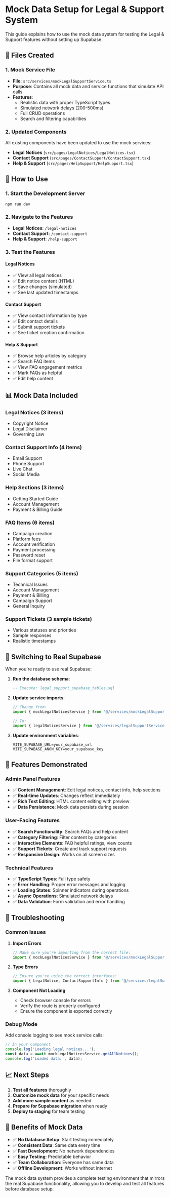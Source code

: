 # Mock Data Setup for Legal & Support System

This guide explains how to use the mock data system for testing the Legal & Support features without setting up Supabase.

## 📁 Files Created

### 1. Mock Service File
- **File**: `src/services/mockLegalSupportService.ts`
- **Purpose**: Contains all mock data and service functions that simulate API calls
- **Features**: 
  - Realistic data with proper TypeScript types
  - Simulated network delays (200-500ms)
  - Full CRUD operations
  - Search and filtering capabilities

### 2. Updated Components
All existing components have been updated to use the mock services:

- **Legal Notices** (`src/pages/LegalNotices/LegalNotices.tsx`)
- **Contact Support** (`src/pages/ContactSupport/ContactSupport.tsx`) 
- **Help & Support** (`src/pages/HelpSupport/HelpSupport.tsx`)

## 🚀 How to Use

### 1. Start the Development Server
```bash
npm run dev
```

### 2. Navigate to the Features
- **Legal Notices**: `/legal-notices`
- **Contact Support**: `/contact-support`
- **Help & Support**: `/help-support`

### 3. Test the Features

#### Legal Notices
- ✅ View all legal notices
- ✅ Edit notice content (HTML)
- ✅ Save changes (simulated)
- ✅ See last updated timestamps

#### Contact Support
- ✅ View contact information by type
- ✅ Edit contact details
- ✅ Submit support tickets
- ✅ See ticket creation confirmation

#### Help & Support
- ✅ Browse help articles by category
- ✅ Search FAQ items
- ✅ View FAQ engagement metrics
- ✅ Mark FAQs as helpful
- ✅ Edit help content

## 📊 Mock Data Included

### Legal Notices (3 items)
- Copyright Notice
- Legal Disclaimer  
- Governing Law

### Contact Support Info (4 items)
- Email Support
- Phone Support
- Live Chat
- Social Media

### Help Sections (3 items)
- Getting Started Guide
- Account Management
- Payment & Billing Guide

### FAQ Items (6 items)
- Campaign creation
- Platform fees
- Account verification
- Payment processing
- Password reset
- File format support

### Support Categories (5 items)
- Technical Issues
- Account Management
- Payment & Billing
- Campaign Support
- General Inquiry

### Support Tickets (3 sample tickets)
- Various statuses and priorities
- Sample responses
- Realistic timestamps

## 🔄 Switching to Real Supabase

When you're ready to use real Supabase:

1. **Run the database schema**:
   ```sql
   -- Execute: legal_support_supabase_tables.sql
   ```

2. **Update service imports**:
   ```typescript
   // Change from:
   import { mockLegalNoticesService } from '@/services/mockLegalSupportService';
   
   // To:
   import { legalNoticesService } from '@/services/legalSupportService';
   ```

3. **Update environment variables**:
   ```env
   VITE_SUPABASE_URL=your_supabase_url
   VITE_SUPABASE_ANON_KEY=your_supabase_key
   ```

## 🎯 Features Demonstrated

### Admin Panel Features
- ✅ **Content Management**: Edit legal notices, contact info, help sections
- ✅ **Real-time Updates**: Changes reflect immediately
- ✅ **Rich Text Editing**: HTML content editing with preview
- ✅ **Data Persistence**: Mock data persists during session

### User-Facing Features  
- ✅ **Search Functionality**: Search FAQs and help content
- ✅ **Category Filtering**: Filter content by categories
- ✅ **Interactive Elements**: FAQ helpful ratings, view counts
- ✅ **Support Tickets**: Create and track support requests
- ✅ **Responsive Design**: Works on all screen sizes

### Technical Features
- ✅ **TypeScript Types**: Full type safety
- ✅ **Error Handling**: Proper error messages and logging
- ✅ **Loading States**: Spinner indicators during operations
- ✅ **Async Operations**: Simulated network delays
- ✅ **Data Validation**: Form validation and error handling

## 🐛 Troubleshooting

### Common Issues

1. **Import Errors**
   ```typescript
   // Make sure you're importing from the correct file:
   import { mockLegalNoticesService } from '@/services/mockLegalSupportService';
   ```

2. **Type Errors**
   ```typescript
   // Ensure you're using the correct interfaces:
   import { LegalNotice, ContactSupportInfo } from '@/services/legalSupportService';
   ```

3. **Component Not Loading**
   - Check browser console for errors
   - Verify the route is properly configured
   - Ensure the component is exported correctly

### Debug Mode
Add console logging to see mock service calls:
```typescript
// In your component
console.log('Loading legal notices...');
const data = await mockLegalNoticesService.getAllNotices();
console.log('Loaded data:', data);
```

## 📈 Next Steps

1. **Test all features** thoroughly
2. **Customize mock data** for your specific needs
3. **Add more sample content** as needed
4. **Prepare for Supabase migration** when ready
5. **Deploy to staging** for team testing

## 🎉 Benefits of Mock Data

- ✅ **No Database Setup**: Start testing immediately
- ✅ **Consistent Data**: Same data every time
- ✅ **Fast Development**: No network dependencies
- ✅ **Easy Testing**: Predictable behavior
- ✅ **Team Collaboration**: Everyone has same data
- ✅ **Offline Development**: Works without internet

The mock data system provides a complete testing environment that mirrors the real Supabase functionality, allowing you to develop and test all features before database setup.
